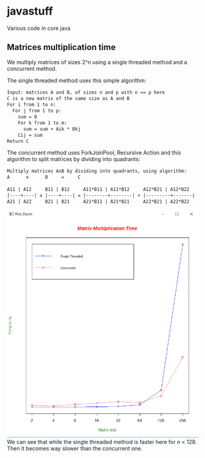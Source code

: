 javastuff
=============

Various code in core java




Matrices multiplication time
-------
We multiply matrices of sizes 2^n using a single threaded method and a concurrent method.

The single threaded method uses this simple algorithm:
```
Input: matrices A and B, of sizes n and p with n == p here
C is a new matrix of the same size as A and B
For i from 1 to n:
  For j from 1 to p:
    sum = 0
    For k from 1 to m:
      sum = sum + Aik * Bkj
    Cij = sum
Return C
```

The concurrent method uses ForkJoinPool, Recursive Action and this algorithm to split matrices by dividing into quadrants:
```
Multiply matrices AxB by dividing into quadrants, using algorithm:
A      x      B     =     C                          

A11 | A12     B11 | B12     A11*B11 | A11*B12     A12*B21 | A12*B22 
|----+----| x |----+----| = |--------+--------| + |---------+-------|
A21 | A22     B21 | B21     A21*B11 | A21*B21     A22*B21 | A22*B22 
```

![Alt Text](https://github.com/benoitantelme/javastuff/raw/master/javastuff/resources/matrixMultiplicationTime.png)
We can see that while the single threaded method is faster here for n < 128. Then it becomes way slower than the concurrent one.